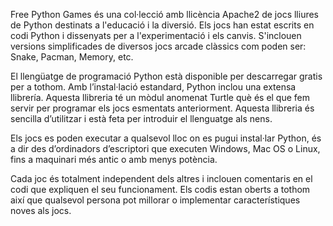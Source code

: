 Free Python Games és una col·lecció amb llicència Apache2 de jocs lliures de Python destinats a l'educació i la diversió. 
Els jocs han estat escrits en codi Python i dissenyats per a l'experimentació i els canvis. 
S'inclouen versions simplificades de diversos jocs arcade clàssics com poden ser: Snake, Pacman, Memory, etc. 

El llengüatge de programació Python està disponible per descarregar gratis per a tothom. 
Amb l’instal·lació estandard, Python inclou una extensa llibrería. 
Aquesta llibreria té un mòdul anomenat Turtle què és el que fem servir per programar els jocs esmentats anteriorment. 
Aquesta llibreria és sencilla d’utilitzar i està feta per introduir el llenguatge als nens.

Els jocs es poden executar a qualsevol lloc on es pugui instal·lar Python,
és a dir des d’ordinadors d’escriptori que executen Windows, Mac OS o Linux,
fins a maquinari més antic o amb menys potència. 

Cada joc és totalment independent dels altres i inclouen comentaris en el codi que expliquen el seu funcionament.
Els codis estan oberts a tothom així que qualsevol persona pot millorar o implementar característiques noves als jocs. 
